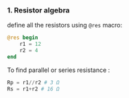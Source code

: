 ### 1. Resistor algebra

define all the resistors using `@res` macro:
```julia
@res begin
	r1 = 12
	r2 = 4
end
```

To find parallel or series resistance :
```julia
Rp = r1//r2 # 3 Ω 
Rs = r1+r2 # 16 Ω
